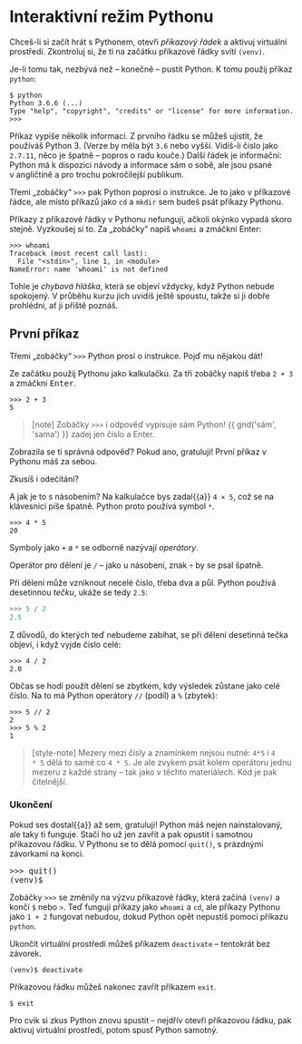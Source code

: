 # Interaktivní režim Pythonu

Chceš-li si začít hrát s Pythonem, otevři *příkazový řádek* a aktivuj virtuální prostředí.
Zkontroluj si, že ti na začátku příkazové řádky svítí `(venv)`.

Je-li tomu tak, nezbývá než – konečně – pustit Python. K tomu použij příkaz `python`:

``` console
$ python
Python 3.6.6 (...)
Type "help", "copyright", "credits" or "license" for more information.
>>>
```

Příkaz vypíše několik informací. Z prvního řádku se můžeš ujistit, že používáš Python 3.
(Verze by měla být `3.6` nebo vyšší. Vidíš-li číslo jako `2.7.11`, něco je špatně – popros o radu kouče.)
Další řádek je informační: Python má k dispozici návody a informace sám o sobě,
ale jsou psané v angličtině a pro trochu pokročilejší publikum.

Třemi „zobáčky“ `>>>` pak Python poprosí o instrukce.
Je to jako v příkazové řádce, ale místo příkazů jako `cd` a `mkdir` sem budeš psát příkazy Pythonu.

Příkazy z příkazové řádky v Pythonu nefungují,
ačkoli okýnko vypadá skoro stejně.
Vyzkoušej si to. Za „zobáčky“ napiš `whoami` a zmáčkni Enter:

```pycon
>>> whoami
Traceback (most recent call last):
  File "<stdin>", line 1, in <module>
NameError: name 'whoami' is not defined
```

Tohle je *chybová hláška*, která se objeví vždycky,
když Python nebude spokojený.
V průběhu kurzu jich uvidíš ještě spoustu,
takže si ji dobře prohlédni, ať ji příště poznáš.

## První příkaz

Třemi „zobáčky“ `>>>` Python prosí o instrukce.
Pojď mu nějakou dát!

Ze začátku použij Pythonu jako kalkulačku.
Za tři zobáčky napiš třeba `2 + 3` a zmáčkni <kbd>Enter</kbd>.

``` pycon
>>> 2 + 3
5
```

> [note]
> Zobáčky `>>>` i odpověď vypisuje sám Python!
> {{ gnd('sám', 'sama') }} zadej jen číslo a Enter.

Zobrazila se ti správná odpověď?
Pokud ano, gratuluji! První příkaz v Pythonu máš za sebou.

Zkusíš i odečítání?

A jak je to s násobením?
Na kalkulačce bys zadal{{a}} `4 × 5`, což se na klávesnici píše špatně.
Python proto používá symbol `*`.

``` pycon
>>> 4 * 5
20
```

Symboly jako `+` a `*` se odborně nazývají *operátory*.

Operátor pro dělení je `/` – jako u násobení, znak `÷` by se psal špatně.

Při dělení může vzniknout necelé číslo, třeba dva a půl.
Python používá desetinnou *tečku*, ukáže se tedy `2.5`:

``` python
>>> 5 / 2
2.5
```

Z důvodů, do kterých teď nebudeme zabíhat, se při dělení desetinná tečka
objeví, i když vyjde číslo celé:
``` pycon
>>> 4 / 2
2.0
```

Občas se hodí použít dělení se zbytkem, kdy výsledek zůstane jako celé číslo.
Na to má Python operátory `//` (podíl) a `%` (zbytek):

``` pycon
>>> 5 // 2
2
>>> 5 % 2
1
```

> [style-note]
> Mezery mezi čísly a znamínkem nejsou nutné: `4*5` i `4       * 5` dělá
> to samé co `4 * 5`.
> Je ale zvykem psát kolem operátoru jednu mezeru z každé strany – tak jako
> v těchto materiálech.
> Kód je pak čitelnější.


### Ukončení

Pokud ses dostal{{a}} až sem, gratuluji!
Python máš nejen nainstalovaný, ale taky ti funguje.
Stačí ho už jen zavřít a pak opustit i samotnou příkazovou řádku.
V Pythonu se to dělá pomocí `quit()`, s prázdnými závorkami na konci.

<div class="highlight"><pre>
<span class="gp">&gt;&gt;&gt;</span> quit()
<span class="gp">(venv)$</span>
</pre></div>

Zobáčky `>>>` se změnily na výzvu
příkazové řádky, která začíná `(venv)` a končí `$` nebo `>`.
Teď fungují příkazy jako `whoami` a `cd`, ale příkazy Pythonu
jako `1 + 2` fungovat nebudou, dokud Python opět nepustíš pomocí
příkazu `python`.

Ukončit virtuální prostředí můžeš příkazem `deactivate` –
tentokrát bez závorek.

```console
(venv)$ deactivate
```

Příkazovou řádku můžeš nakonec zavřít příkazem `exit`.

```console
$ exit
```

Pro cvik si zkus Python znovu spustit – nejdřív otevři příkazovou řádku,
pak aktivuj virtuální prostředí, potom spusť Python samotný.
